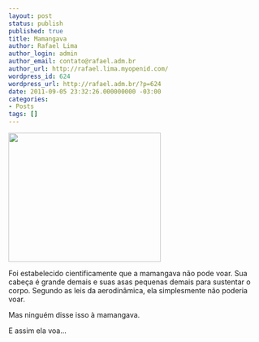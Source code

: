 ```yaml
---
layout: post
status: publish
published: true
title: Mamangava
author: Rafael Lima
author_login: admin
author_email: contato@rafael.adm.br
author_url: http://rafael.lima.myopenid.com/
wordpress_id: 624
wordpress_url: http://rafael.adm.br/?p=624
date: 2011-09-05 23:32:26.000000000 -03:00
categories:
- Posts
tags: []
---
```

<a href="http://rafael.adm.br/wp-content/uploads/2011/09/Screen-shot-2011-09-05-at-23.27.37.png"><img src="http://rafael.adm.br/wp-content/uploads/2011/09/Screen-shot-2011-09-05-at-23.27.37-300x254.png" alt="" title="Mamangava" width="300" height="254" class="aligncenter size-medium wp-image-625" /></a>

Foi estabelecido cientificamente que a mamangava n&atilde;o pode voar.
Sua cabe&ccedil;a &eacute; grande demais e suas asas pequenas demais para sustentar o corpo.
Segundo as leis da aerodin&acirc;mica, ela simplesmente n&atilde;o poderia voar.

Mas ningu&eacute;m disse isso &agrave; mamangava.

E assim ela voa...
